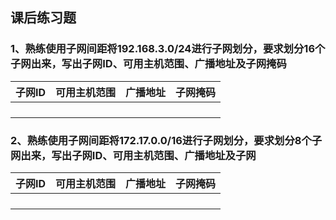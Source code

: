 ## 课后练习题

### 1、熟练使用子网间距将192.168.3.0/24进行子网划分，要求划分16个子网出来，写出子网ID、可用主机范围、广播地址及子网掩码

| 子网ID | 可用主机范围 | 广播地址 | 子网掩码 |
| ------ | ------------ | -------- | -------- |
|        |              |          |          |
|        |              |          |          |
|        |              |          |          |
|        |              |          |          |



### 2、熟练使用子网间距将172.17.0.0/16进行子网划分，要求划分8个子网出来，写出子网ID、可用主机范围、广播地址及子网

| 子网ID | 可用主机范围 | 广播地址 | 子网掩码 |
| ------ | ------------ | -------- | -------- |
|        |              |          |          |
|        |              |          |          |
|        |              |          |          |
|        |              |          |          |

